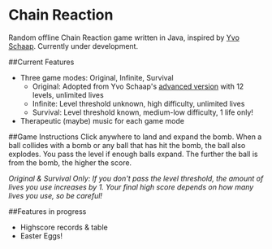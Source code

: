 # Chain Reaction
Random offline Chain Reaction game written in Java, inspired by [Yvo Schaap](http://yvoschaap.com/chainrxn/).  Currently under development.

##Current Features
- Three game modes: Original, Infinite, Survival
  - Original: Adopted from Yvo Schaap's [advanced version](http://yvoschaap.com/chainrxnadvanced/) with 12 levels, unlimited lives
  - Infinite: Level threshold unknown, high difficulty, unlimited lives
  - Survival: Level threshold known, medium-low difficulty, 1 life only!
- Therapeutic (maybe) music for each game mode


##Game Instructions
Click anywhere to land and expand the bomb. When a ball collides with a bomb or any ball that has hit the bomb, the ball also explodes. You pass the level if enough balls expand. The further the ball is from the bomb, the higher the score.

*Original & Survival Only:* 
*If you don't pass the level threshold, the amount of lives you use increases by 1. Your final high score depends on how many lives you use, so be careful!*


##Features in progress
- Highscore records & table
- Easter Eggs! 

